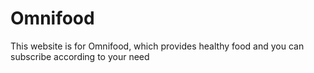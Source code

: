 # Omnifood
This website is for Omnifood, which provides healthy food and you can subscribe according to your need
